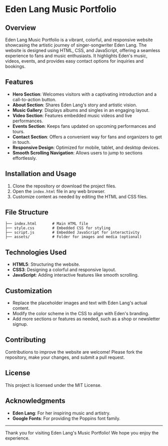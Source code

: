 # Eden Lang Music Portfolio

## Overview
Eden Lang Music Portfolio is a vibrant, colorful, and responsive website showcasing the artistic journey of singer-songwriter Eden Lang. The website is designed using HTML, CSS, and JavaScript, offering a seamless experience to fans and music enthusiasts. It highlights Eden's music, videos, events, and provides easy contact options for inquiries and bookings.

## Features
- **Hero Section**: Welcomes visitors with a captivating introduction and a call-to-action button.
- **About Section**: Shares Eden Lang's story and artistic vision.
- **Music Gallery**: Displays albums and singles in an engaging layout.
- **Video Section**: Features embedded music videos and live performances.
- **Events Section**: Keeps fans updated on upcoming performances and tours.
- **Contact Section**: Offers a convenient way for fans and organizers to get in touch.
- **Responsive Design**: Optimized for mobile, tablet, and desktop devices.
- **Smooth Scrolling Navigation**: Allows users to jump to sections effortlessly.

## Installation and Usage
1. Clone the repository or download the project files.
2. Open the `index.html` file in any web browser.
3. Customize content as needed by editing the HTML and CSS files.

## File Structure
```
├── index.html       # Main HTML file
├── style.css        # Embedded CSS for styling
├── script.js        # Embedded JavaScript for interactivity
├── assets/          # Folder for images and media (optional)
```

## Technologies Used
- **HTML5**: Structuring the website.
- **CSS3**: Designing a colorful and responsive layout.
- **JavaScript**: Adding interactive features like smooth scrolling.

## Customization
- Replace the placeholder images and text with Eden Lang's actual content.
- Modify the color scheme in the CSS to align with Eden's branding.
- Add more sections or features as needed, such as a shop or newsletter signup.

## Contributing
Contributions to improve the website are welcome! Please fork the repository, make your changes, and submit a pull request.

## License
This project is licensed under the MIT License.

## Acknowledgments
- **Eden Lang**: For her inspiring music and artistry.
- **Google Fonts**: For providing the Poppins font family.

---
Thank you for visiting Eden Lang's Music Portfolio! We hope you enjoy the experience.

